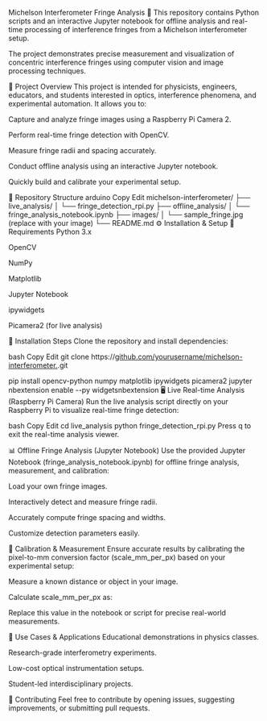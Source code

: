 Michelson Interferometer Fringe Analysis 🌈
This repository contains Python scripts and an interactive Jupyter notebook for offline analysis and real-time processing of interference fringes from a Michelson interferometer setup.

The project demonstrates precise measurement and visualization of concentric interference fringes using computer vision and image processing techniques.

🧪 Project Overview
This project is intended for physicists, engineers, educators, and students interested in optics, interference phenomena, and experimental automation. It allows you to:

Capture and analyze fringe images using a Raspberry Pi Camera 2.

Perform real-time fringe detection with OpenCV.

Measure fringe radii and spacing accurately.

Conduct offline analysis using an interactive Jupyter notebook.

Quickly build and calibrate your experimental setup.

📂 Repository Structure
arduino
Copy
Edit
michelson-interferometer/
├── live_analysis/
│   └── fringe_detection_rpi.py
├── offline_analysis/
│   └── fringe_analysis_notebook.ipynb
├── images/
│   └── sample_fringe.jpg (replace with your image)
└── README.md
⚙️ Installation & Setup
🔹 Requirements
Python 3.x

OpenCV

NumPy

Matplotlib

Jupyter Notebook

ipywidgets

Picamera2 (for live analysis)

🔹 Installation Steps
Clone the repository and install dependencies:

bash
Copy
Edit
git clone https://[github.com/yourusername/michelson-interferometer.](https://github.com/evolveer/rpiMichelsonInterferometer).git

pip install opencv-python numpy matplotlib ipywidgets picamera2
jupyter nbextension enable --py widgetsnbextension
🖥️ Live Real-time Analysis (Raspberry Pi Camera)
Run the live analysis script directly on your Raspberry Pi to visualize real-time fringe detection:

bash
Copy
Edit
cd live_analysis
python fringe_detection_rpi.py
Press q to exit the real-time analysis viewer.

📊 Offline Fringe Analysis (Jupyter Notebook)
Use the provided Jupyter Notebook (fringe_analysis_notebook.ipynb) for offline fringe analysis, measurement, and calibration:


Load your own fringe images.

Interactively detect and measure fringe radii.

Accurately compute fringe spacing and widths.

Customize detection parameters easily.

📐 Calibration & Measurement
Ensure accurate results by calibrating the pixel-to-mm conversion factor (scale_mm_per_px) based on your experimental setup:

Measure a known distance or object in your image.

Calculate scale_mm_per_px as:


 
Replace this value in the notebook or script for precise real-world measurements.

🎯 Use Cases & Applications
Educational demonstrations in physics classes.

Research-grade interferometry experiments.

Low-cost optical instrumentation setups.

Student-led interdisciplinary projects.

🤝 Contributing
Feel free to contribute by opening issues, suggesting improvements, or submitting pull requests.

